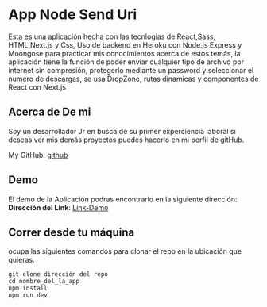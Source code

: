# App Node Send Uri

Esta es una aplicación hecha con las tecnlogias de React,Sass, HTML,Next.js y Css, Uso de backend en Heroku con Node.js Express y Moongose para practicar mis conocimientos acerca de estos temás, la aplicación tiene la función de poder enviar cualquier tipo de archivo por internet sin compresión, protegerlo mediante un password y seleccionar el numero de descargas, se usa DropZone, rutas dinamicas y componentes de React con Next.js

## Acerca de De mi

Soy un desarrollador Jr en busca de su primer experciencia laboral si deseas ver mis demás proyectos puedes hacerlo en mi perfil de gitHub.

My GitHub: [github](https://github.com/UrielBm)

## Demo

El demo de la Aplicación podras encontrarlo en la siguiente dirección:
**Dirección del Link**: [Link-Demo](https://itp-cursos.vercel.app/)

## Correr desde tu máquina

ocupa las siguientes comandos para clonar el repo en la ubicación que quieras.

```
git clone dirección del repo
cd nombre_del_la_app
npm install
npm run dev

```
